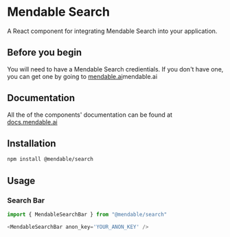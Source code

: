 # Mendable Search

A React component for integrating Mendable Search into your application.


## Before you begin

You will need to have a Mendable Search credientials. If you don't have one, you can get one by going to [mendable.ai](https://mendable.ai)mendable.ai

## Documentation

All the of the components' documentation can be found at [docs.mendable.ai](https://docs.mendable.ai)

## Installation

```bash
npm install @mendable/search
```

## Usage

### Search Bar

```javascript
import { MendableSearchBar } from "@mendable/search"

<MendableSearchBar anon_key='YOUR_ANON_KEY' />

```